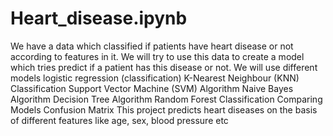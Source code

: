# Heart_disease.ipynb
We have a data which classified if patients have heart disease or not according to features in it. We will try to use this data to create a model which tries predict if a patient has this disease or not.  We will use different models  logistic regression (classification)  K-Nearest Neighbour (KNN) Classification Support Vector Machine (SVM) Algorithm Naive Bayes Algorithm Decision Tree Algorithm Random Forest Classification Comparing Models Confusion Matrix  This project predicts heart diseases on the basis of different features like age, sex, blood pressure etc

